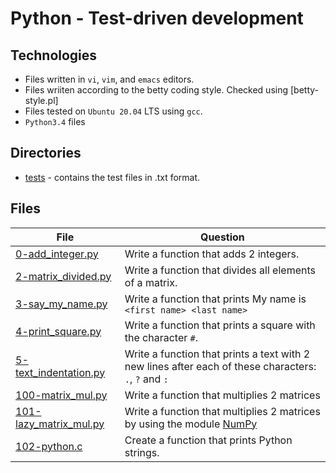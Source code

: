 # Python - Test-driven development


## Technologies

- Files written in ```vi```, ```vim```, and ```emacs``` editors. 
- Files wriiten according to the betty coding style. Checked using [betty-style.pl]
- Files tested on ```Ubuntu 20.04``` LTS using ```gcc```.
- ```Python3.4``` files 

## Directories
- [tests](tests) - contains the test files in .txt format. 

## Files

| File  | Question |
|--------|------------|
|[0-add_integer.py](0-add_integer.py)|Write a function that adds 2 integers.|
|[2-matrix_divided.py](2-matrix_divided.py)|Write a function that divides all elements of a matrix.|
|[3-say_my_name.py](3-say_my_name.py)|Write a function that prints My name is ```<first name> <last name>```|
|[4-print_square.py](4-print_square.py)|Write a function that prints a square with the character ```#```.|
|[5-text_indentation.py](5-text_indentation.py)|Write a function that prints a text with 2 new lines after each of these characters: ```.```, ```?``` and ```:```|
|[100-matrix_mul.py](100-matrix_mul.py)|Write a function that multiplies 2 matrices|
|[101-lazy_matrix_mul.py](101-lazy_matrix_mul.py)|Write a function that multiplies 2 matrices by using the module [NumPy](https://numpy.org/)|
|[102-python.c](102-python.c)|Create a function that prints Python strings.|



